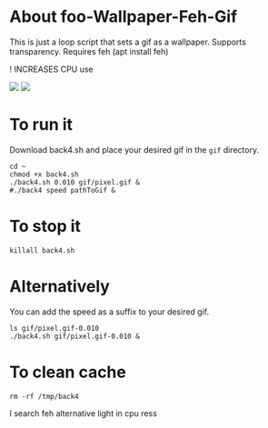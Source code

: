 # About foo-Wallpaper-Feh-Gif
This is just a loop script that sets a gif as a wallpaper. Supports transparency. Requires feh (apt install feh)

! INCREASES CPU use

<img src="https://github.com/thomas10-10/foo-Wallpaper-Feh-Gif/raw/master/desktop-animation2.gif"  />
<img src="https://github.com/thomas10-10/foo-Wallpaper-Feh-Gif/raw/master/desktop-animation4.gif"  />

# To run it
Download back4.sh and place your desired gif in the `gif` directory.
```
cd ~
chmod +x back4.sh
./back4.sh 0.010 gif/pixel.gif &
#./back4 speed pathToGif &
```

# To stop it
```
killall back4.sh
```

# Alternatively

You can add the speed as a suffix to your desired gif.

```
ls gif/pixel.gif-0.010
./back4.sh gif/pixel.gif-0.010 &
```


# To clean cache
 ```
rm -rf /tmp/back4
```

I search feh alternative light in cpu ress



